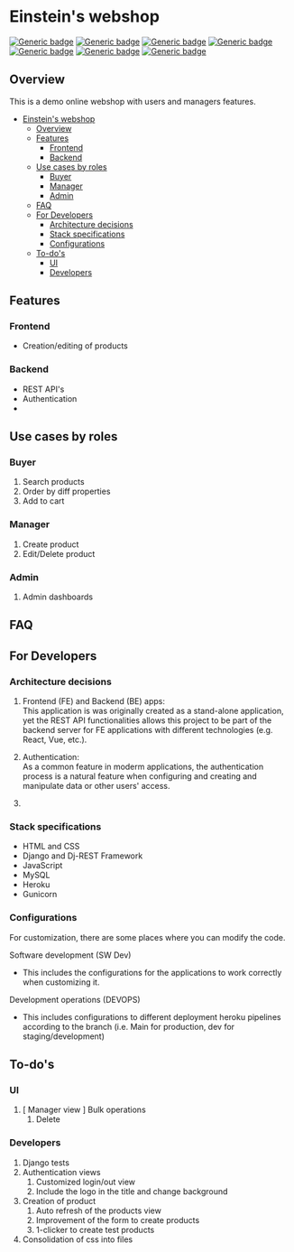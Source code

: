 # Einstein's webshop
[![Generic badge](https://img.shields.io/badge/DJANGO-3.1.7-green.svg)](/)
[![Generic badge](https://img.shields.io/badge/HTML-5-blue.svg)](/)
[![Generic badge](https://img.shields.io/badge/CSS-3-orange.svg)](/)
[![Generic badge](https://img.shields.io/badge/BOOTSTRAP-5.0-purple.svg)](/)
[![Generic badge](https://img.shields.io/badge/MYSQL-blue.svg)](/)
[![Generic badge](https://img.shields.io/badge/HEROKU-purple.svg)](/)
[![Generic badge](https://img.shields.io/badge/Python-3.X-yellow.svg)](/)

## Overview

This is a demo online webshop with users and managers features.

- [Einstein's webshop](#einsteins-webshop)
  - [Overview](#overview)
  - [Features](#features)
    - [Frontend](#frontend)
    - [Backend](#backend)
  - [Use cases by roles](#use-cases-by-roles)
    - [Buyer](#buyer)
    - [Manager](#manager)
    - [Admin](#admin)
  - [FAQ](#faq)
  - [For Developers](#for-developers)
    - [Architecture decisions](#architecture-decisions)
    - [Stack specifications](#stack-specifications)
    - [Configurations](#configurations)
  - [To-do's](#to-dos)
    - [UI](#ui)
    - [Developers](#developers)


## Features

### Frontend
- Creation/editing of products

### Backend
- REST API's
- Authentication
- 

## Use cases by roles
### Buyer
1. Search products
2. Order by diff properties
3. Add to cart
### Manager
1. Create product
2. Edit/Delete product
### Admin
1. Admin dashboards
## FAQ

## For Developers

### Architecture decisions

1. Frontend (FE) and Backend (BE) apps:  
This application is was originally created as a stand-alone application, yet the REST API functionalities allows this project to be part of the backend server for FE applications with different technologies (e.g. React, Vue, etc.).

2. Authentication:  
As a common feature in moderm applications, the authentication process is a natural feature when configuring and creating and manipulate data or other users' access.
3. 

### Stack specifications

- HTML and CSS
- Django and Dj-REST Framework
- JavaScript
- MySQL
- Heroku
- Gunicorn


### Configurations

For customization, there are some places where you can modify the code.

Software development (SW Dev)  
- This includes the configurations for the applications to work correctly when customizing it.

Development operations (DEVOPS)  
- This includes configurations to different deployment heroku pipelines according to the branch (i.e. Main for production, dev for staging/development)

## To-do's
### UI
1. [ Manager view ] Bulk operations
   1. Delete

### Developers
1. Django tests
2. Authentication views
   1. Customized login/out view
   2. Include the logo in the title and change background
3. Creation of product
   1. Auto refresh of the products view
   2. Improvement of the form to create products
   3. 1-clicker to create test products
4. Consolidation of css into files